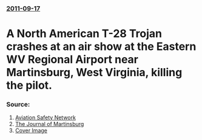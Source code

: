 ### [2011-09-17](/news/2011/09/17/index.md)

# A North American T-28 Trojan crashes at an air show at the Eastern WV Regional Airport near Martinsburg, West Virginia, killing the pilot. 




### Source:

1. [Aviation Safety Network](http://aviation-safety.net/wikibase/wiki.php?id=138579)
2. [The Journal of Martinsburg](http://www.journal-news.net/page/content.detail/id/567728/Plane-crashes-at-airshow.html?nav=5006)
2. [Cover Image](http://d14e0irai0gcaa.cloudfront.net/www.journal-news.net/images/2016/09/28201055/fblike.jpg)
